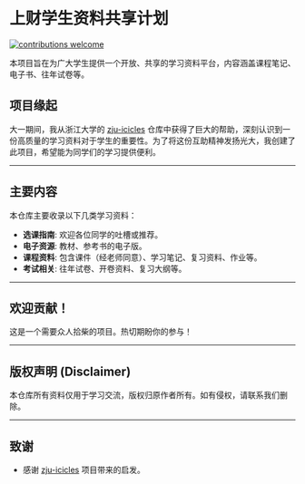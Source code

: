 # 上财学生资料共享计划

[![contributions welcome](https://img.shields.io/badge/contributions-welcome-brightgreen.svg?style=flat)](./CONTRIBUTING.md)

本项目旨在为广大学生提供一个开放、共享的学习资料平台，内容涵盖课程笔记、电子书、往年试卷等。

## 项目缘起

大一期间，我从浙江大学的 [zju-icicles](https://github.com/QSCTech/zju-icicles) 仓库中获得了巨大的帮助，深刻认识到一份高质量的学习资料对于学生的重要性。为了将这份互助精神发扬光大，我创建了此项目，希望能为同学们的学习提供便利。

---
## 主要内容

本仓库主要收录以下几类学习资料：
* **选课指南**: 欢迎各位同学的吐槽或推荐。
* **电子资源**: 教材、参考书的电子版。
* **课程资料**: 包含课件（经老师同意）、学习笔记、复习资料、作业等。
* **考试相关**: 往年试卷、开卷资料、复习大纲等。
---
## 欢迎贡献！

这是一个需要众人拾柴的项目。热切期盼你的参与！

---
## 版权声明 (Disclaimer)

本仓库所有资料仅用于学习交流，版权归原作者所有。如有侵权，请联系我们删除。

---
## 致谢

* 感谢 [zju-icicles](https://github.com/QSCTech/zju-icicles) 项目带来的启发。